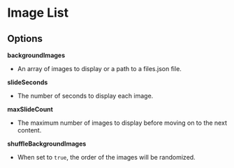 # Image List

## Options

**backgroundImages**
- An array of images to display or a path to a files.json file.

**slideSeconds**
- The number of seconds to display each image.

**maxSlideCount**
- The maximum number of images to display before moving on to the next content.

**shuffleBackgroundImages**
- When set to `true`, the order of the images will be randomized.
